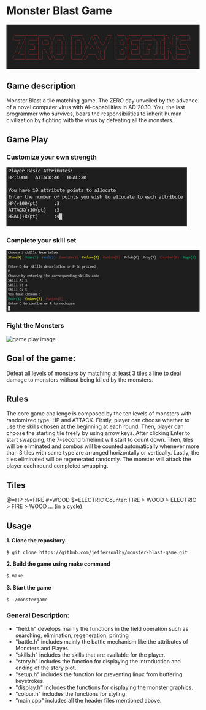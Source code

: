 # Monster Blast Game
![Zero Day Banner](img/Zero_Day_Banner.png)

## Game description
Monster Blast a tile matching game. The ZERO day unveiled by the advance of a novel computer virus with AI-capabilities in AD 2030. You, the last programmer who survives, bears the responsibilities to inherit human civilization by fighting with the virus by defeating all the monsters. 

## Game Play

### **Customize your own strength**
![game setting image](img/Game_setting_1.png)

### **Complete your skill set**
![game setting image](img/Game_setting_2.png)

### **Fight the Monsters**
![game play image](img/Gameplay_gif_2.gif)

## Goal of the game:
Defeat all levels of monsters by matching at least 3 tiles a line to deal damage to monsters without being killed by the monsters.

## Rules
The core game challenge is composed by the ten levels of monsters with randomized type, HP and ATTACK. Firstly, player can choose whether to use the skills chosen at the beginning at each round. Then, player can choose the starting tile freely by using arrow keys. After clicking Enter to start swapping, the 7-second timelimit will start to count down. Then, tiles will be eliminated and combos will be counted automatically whenever more than 3 tiles with same type are arranged horizontally or vertically. Lastly, the tiles eliminated will be regenerated randomly. The monster will attack the player each round completed swapping. 

## Tiles
@=HP
%=FIRE
#=WOOD
$=ELECTRIC
Counter: FIRE > WOOD > ELECTRIC > FIRE > WOOD ... (in a cycle)

## Usage

**1. Clone the repository.**
```
$ git clone https://github.com/jeffersonlhy/monster-blast-game.git
```

**2. Build the game using make command**
```bash
$ make
```

**3. Start the game**
```bash
$ ./monstergame
```


### General Description:
- "field.h" develops mainly the functions in the field operation such as searching, elimination, regeneration, printing
- "battle.h" includes mainly the battle mechanism like the attributes of Monsters and Player.
- "skills.h" includes the skills that are available for the player.
- "story.h" includes the function for displaying the introduction and ending of the story plot.
- "setup.h" includes the function for preventing linux from buffering keystrokes.
- "display.h" includes the functions for displaying the monster graphics.
- "colour.h" includes the functions for styling.
- "main.cpp" includes all the header files mentioned above. 

    
 
